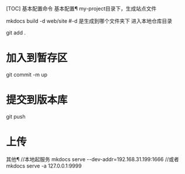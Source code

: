 [TOC]
基本配置命令
基本配置¶
my-project目录下，生成站点文件

mkdocs build -d web/site
#-d 是生成到哪个文件夹下
进入本地仓库目录

git add .
# 加入到暂存区

git commit -m up
# 提交到版本库

git push
# 上传
其他¶
//本地起服务
mkdocs serve --dev-addr=192.168.31.199:1666
//或者
mkdocs serve -a 127.0.0.1:9999